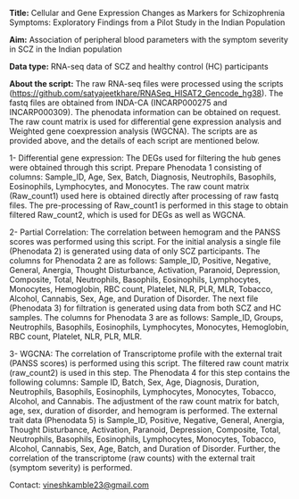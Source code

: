 **Title:** Cellular and Gene Expression Changes as Markers for Schizophrenia Symptoms: Exploratory Findings from a Pilot Study in the Indian Population

**Aim:** Association of peripheral blood parameters with the symptom severity in SCZ in the Indian population

**Data type:** RNA-seq data of SCZ and healthy control (HC) participants

**About the script:** The raw RNA-seq files were processed using the scripts (https://github.com/satyajeetkhare/RNASeq_HISAT2_Gencode_hg38). The fastq files are obtained from INDA-CA (INCARP000275 and  INCARP000309). The phenodata information can be obtained on request. The raw count matrix is used for differential gene expression analysis and Weighted gene coexpression analysis (WGCNA). The scripts are as provided above, and the details of each script are mentioned below. 

1- Differential gene expression: The DEGs used for filtering the hub genes were obtained through this script. Prepare Phenodata 1 consisting of columns: Sample_ID, Age, Sex, Batch, Diagnosis, Neutrophils, Basophils, Eosinophils, Lymphocytes, and Monocytes. The raw count matrix (Raw_count1) used here is obtained directly after processing of raw fastq files. The pre-processing of Raw_count1 is performed in this stage to obtain filtered Raw_count2, which is used for DEGs as well as WGCNA.

2- Partial Correlation: The correlation between hemogram and the PANSS scores was performed using this script. For the initial analysis a single file (Phenodata 2) is generated using data of only SCZ participants. The columns for Phenodata 2 are as follows: Sample_ID, Positive, Negative, General, Anergia, Thought Disturbance, Activation, Paranoid, Depression, Composite, Total, Neutrophils, Basophils, Eosinophils, Lymphocytes, Monocytes, Hemoglobin, RBC count, Platelet, NLR, PLR, MLR, Tobacco, Alcohol, Cannabis, Sex, Age, and Duration of Disorder. The next file (Phenodata 3) for filtration is generated using data from both SCZ and HC samples. The columns for Phenodata 3 are as follows: Sample_ID, Groups, Neutrophils, Basophils, Eosinophils, Lymphocytes, Monocytes, Hemoglobin, RBC count, Platelet, NLR, PLR, MLR.

3- WGCNA: The correlation of Transcriptome profile with the external trait (PANSS scores) is performed using this script. The filtered raw count matrix (raw_count2) is used in this step. The Phenodata 4 for this step contains the following columns: Sample ID, Batch, Sex, Age, Diagnosis, Duration, Neutrophils, Basophils, Eosinophils, Lymphocytes, Monocytes, Tobacco, Alcohol, and Cannabis. The adjustment of the raw count matrix for batch, age, sex, duration of disorder, and hemogram is performed. The external trait data (Phenodata 5) is  Sample_ID, Positive, Negative, General, Anergia, Thought Disturbance, Activation, Paranoid, Depression, Composite, Total, Neutrophils, Basophils, Eosinophils, Lymphocytes, Monocytes, Tobacco, Alcohol, Cannabis, Sex, Age, Batch, and Duration of Disorder. Further, the correlation of the transcriptome (raw counts) with the external trait (symptom severity) is performed.

Contact: vineshkamble23@gmail.com
